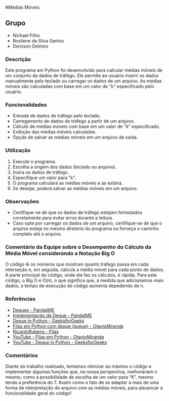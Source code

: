 #Médias Móveis

## Grupo
- Nichael Filho
- Rosilene da Silva Santos
- Deivison Delmiro

### Descrição
Este programa em Python foi desenvolvido para calcular médias móveis de um conjunto de dados de tráfego. Ele permite ao usuário inserir os dados manualmente pelo teclado ou carregar os dados de um arquivo. As médias móveis são calculadas com base em um valor de "k" especificado pelo usuário.

### Funcionalidades
- Entrada de dados de tráfego pelo teclado.
- Carregamento de dados de tráfego a partir de um arquivo.
- Cálculo de médias móveis com base em um valor de "k" especificado.
- Exibição das médias móveis calculadas.
- Opção de salvar as médias móveis em um arquivo de saída.

### Utilização
1. Execute o programa.
2. Escolha a origem dos dados (teclado ou arquivo).
3. Insira os dados de tráfego.
4. Especifique um valor para "k".
5. O programa calculará as médias móveis e as exibirá.
6. Se desejar, poderá salvar as médias móveis em um arquivo.

### Observações
- Certifique-se de que os dados de tráfego estejam formatados corretamente para evitar erros durante a leitura.
- Caso opte por carregar os dados de um arquivo, certifique-se de que o arquivo esteja no mesmo diretório do programa ou forneça o caminho completo até o arquivo.

### Comentário da Equipe sobre o Desempenho do Cálculo da Média Móvel considerando a Notação Big O

O código lê os números que mostram quanto tráfego passa em cada interseção e, em seguida, calcula a média móvel para cada ponto de dados. A parte principal do código, onde ele faz os cálculos, é rápida. Para este código, o Big O é O(n), o que significa que, à medida que adicionamos mais dados, o tempo de execução do código aumenta depedendo de n.

### Referências
- [Deques - PandaIME](https://panda.ime.usp.br/pythonds/static/pythonds_pt/03-EDBasicos/15-Deques.html)
- [Implementação de Deque - PandaIME](https://panda.ime.usp.br/pythonds/static/pythonds_pt/03-EDBasicos/17-DequeImplementacao.html)
- [Deque in Python - GeeksforGeeks](https://www.geeksforgeeks.org/deque-in-python/)
- [Filas em Python com deque (queue) - OtavioMiranda](https://www.otaviomiranda.com.br/2020/filas-em-python-com-deque-queue/)
- [RicardoRubens - Filas](https://replit.com/@RicardoRubens/filas-21)
- [YouTube - Filas em Python - OtavioMiranda](https://www.youtube.com/watch?v=zY2VZoFGxJk)
- [YouTube - Deque in Python - GeeksforGeeks](https://www.youtube.com/watch?v=Wr4wcfYSSoI)

### Comentários
Diante do trabalho realizado, tentamos otimizar ao máximo o código e implementar algumas funções que, na nossa perspectiva, melhorariam o mesmo, como a possibilidade de escolha de um valor para “K”, mesmo tendo a preferência do 7. Assim como o fato de se adaptar a mais de uma forma de interpretação do arquivo com as médias móveis, para alavancar a funcionalidade geral do código!
